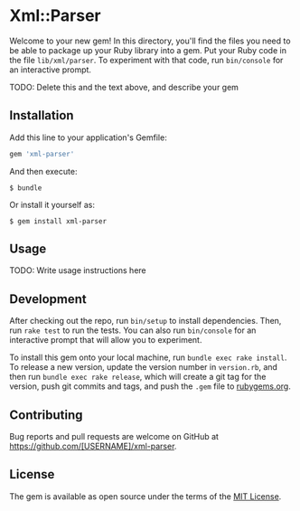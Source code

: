 # Xml::Parser

Welcome to your new gem! In this directory, you'll find the files you need to be able to package up your Ruby library into a gem. Put your Ruby code in the file `lib/xml/parser`. To experiment with that code, run `bin/console` for an interactive prompt.

TODO: Delete this and the text above, and describe your gem

## Installation

Add this line to your application's Gemfile:

```ruby
gem 'xml-parser'
```

And then execute:

    $ bundle

Or install it yourself as:

    $ gem install xml-parser

## Usage

TODO: Write usage instructions here

## Development

After checking out the repo, run `bin/setup` to install dependencies. Then, run `rake test` to run the tests. You can also run `bin/console` for an interactive prompt that will allow you to experiment.

To install this gem onto your local machine, run `bundle exec rake install`. To release a new version, update the version number in `version.rb`, and then run `bundle exec rake release`, which will create a git tag for the version, push git commits and tags, and push the `.gem` file to [rubygems.org](https://rubygems.org).

## Contributing

Bug reports and pull requests are welcome on GitHub at https://github.com/[USERNAME]/xml-parser.

## License

The gem is available as open source under the terms of the [MIT License](https://opensource.org/licenses/MIT).
